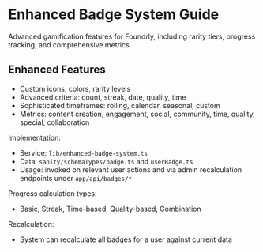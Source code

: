 # Enhanced Badge System Guide

Advanced gamification features for Foundrly, including rarity tiers, progress tracking, and comprehensive metrics.

## Enhanced Features
- Custom icons, colors, rarity levels
- Advanced criteria: count, streak, date, quality, time
- Sophisticated timeframes: rolling, calendar, seasonal, custom
- Metrics: content creation, engagement, social, community, time, quality, special, collaboration

Implementation:
- Service: `lib/enhanced-badge-system.ts`
- Data: `sanity/schemaTypes/badge.ts` and `userBadge.ts`
- Usage: invoked on relevant user actions and via admin recalculation endpoints under `app/api/badges/*`

Progress calculation types:
- Basic, Streak, Time-based, Quality-based, Combination

Recalculation:
- System can recalculate all badges for a user against current data